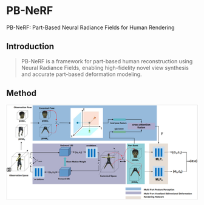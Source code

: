 # PB-NeRF

PB-NeRF: Part-Based Neural Radiance Fields for Human Rendering   

## Introduction

> PB-NeRF is a framework for part-based human reconstruction using Neural Radiance Fields, enabling high-fidelity novel view synthesis and accurate part-based deformation modeling.

## Method

![Method](docs/method.png)

